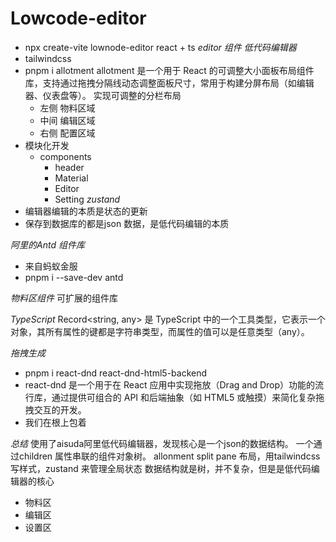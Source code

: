 # Lowcode-editor
- npx create-vite lownode-editor
  react + ts
*editor 组件 低代码编辑器*
- tailwindcss
- pnpm i allotment 
  allotment 是一个用于 React 的可调整大小面板布局组件库，支持通过拖拽分隔线动态调整面板尺寸，常用于构建分屏布局（如编辑器、仪表盘等）。
  实现可调整的分栏布局
  - 左侧 物料区域
  - 中间 编辑区域
  - 右侧 配置区域
- 模块化开发
  - components
    - header
    - Material
    - Editor
    - Setting
*zustand*
- 编辑器编辑的本质是状态的更新
- 保存到数据库的都是json 数据，是低代码编辑的本质

*阿里的Antd 组件库*
- 来自蚂蚁金服
- pnpm i --save-dev antd

*物料区组件*
可扩展的组件库

*TypeScript*
Record<string, any> 是 TypeScript 中的一个工具类型，它表示一个对象，其所有属性的键都是字符串类型，而属性的值可以是任意类型（any）。

*拖拽生成*
- pnpm i react-dnd react-dnd-html5-backend
- react-dnd 是一个用于在 React 应用中实现拖放（Drag and Drop）功能的流行库，通过提供可组合的 API 和后端抽象（如 HTML5 或触摸）来简化复杂拖拽交互的开发。
- 我们在根上包着

*总结*
使用了aisuda阿里低代码编辑器，发现核心是一个json的数据结构。
一个通过children 属性串联的组件对象树。
allonment split pane 布局，用tailwindcss 写样式，zustand
来管理全局状态
数据结构就是树，并不复杂，但是是低代码编辑器的核心
- 物料区
- 编辑区
- 设置区
